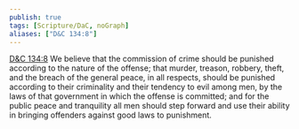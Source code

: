 ```yaml
---
publish: true
tags: [Scripture/DaC, noGraph]
aliases: ["D&C 134:8"]
---
```

[D&C 134:8](https://churchofjesuschrist.org/study/scriptures/dc-testament/dc/134?lang=eng&id=p8#p8) We believe that the commission of crime should be punished according to the nature of the offense; that murder, treason, robbery, theft, and the breach of the general peace, in all respects, should be punished according to their criminality and their tendency to evil among men, by the laws of that government in which the offense is committed; and for the public peace and tranquility all men should step forward and use their ability in bringing offenders against good laws to punishment.
